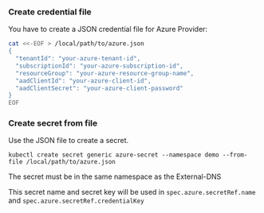### Create credential file
You have to create a JSON credential file for Azure Provider:
```bash
cat <<-EOF > /local/path/to/azure.json
{
  "tenantId": "your-azure-tenant-id",
  "subscriptionId": "your-azure-subscription-id",
  "resourceGroup": "your-azure-resource-group-name",
  "aadClientId": "your-azure-client-id",
  "aadClientSecret": "your-azure-client-password"
}
EOF
```

### Create secret from file
Use the JSON file to create a secret.

```shell
kubectl create secret generic azure-secret --namespace demo --from-file /local/path/to/azure.json
```

The secret must be in the same namespace as the External-DNS

This secret name and secret key will be used in `spec.azure.secretRef.name` and `spec.azure.secretRef.credentialKey`